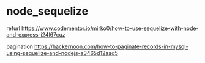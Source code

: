 # node_sequelize

refurl 
https://www.codementor.io/mirko0/how-to-use-sequelize-with-node-and-express-i24l67cuz


pagination
https://hackernoon.com/how-to-paginate-records-in-mysql-using-sequelize-and-nodejs-a3465d12aad5